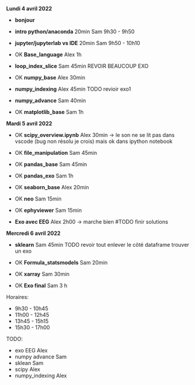 





**Lundi 4 avril 2022**
   
   * **bonjour**
   * **intro python/anaconda** 20min Sam 9h30 - 9h50
   * **jupyter/jupyterlab vs IDE** 20min Sam 9h50 - 10h10
   * OK **Base_language** Alex 1h
   * **loop_index_slice** Sam 45min
        REVOIR BEAUCOUP EXO
   * OK **numpy_base**  Alex 30min

        
   * **numpy_indexing**  Alex 45min
      TODO revioir exo1
   * **numpy_advance** Sam  40min
   * OK **matplotlib_base** Sam 1h


**Mardi 5 avril 2022**

  * OK **scipy_overview.ipynb** Alex 30min
       -> le son ne se lit pas dans vscode (bug non résolu je crois)
       mais ok dans ipython notebook
  * OK **file_manipulation** Sam 45min
  * OK **pandas_base** Sam 45min
  * OK **pandas_exo** Sam 1h


  * OK **seaborn_base** Alex 20min
  * OK **neo** Sam 15min
  * OK **ephyviewer** Sam 15min

   * **Exo avec EEG** Alex 2h00
   -> marche bien #TODO finir solutions


**Mercredi 6 avril 2022**

   * **sklearn** Sam 45min
      TODO revoir tout enlever le côté dataframe
      trouver un exo

   * OK **Formula_statsmodels** Sam 20min

   * OK **xarray** Sam 30min

   * OK **Exo final** Sam
    3 h


Horaires:
 * 9h30 - 10h45
 * 11h00 - 12h45
 * 13h45 - 15h15
 * 15h30 - 17h00


   
TODO:
  * exo EEG Alex
  * numpy advance Sam
  * sklean Sam
  * scipy Alex
  * numpy_indexing Alex






  
 
